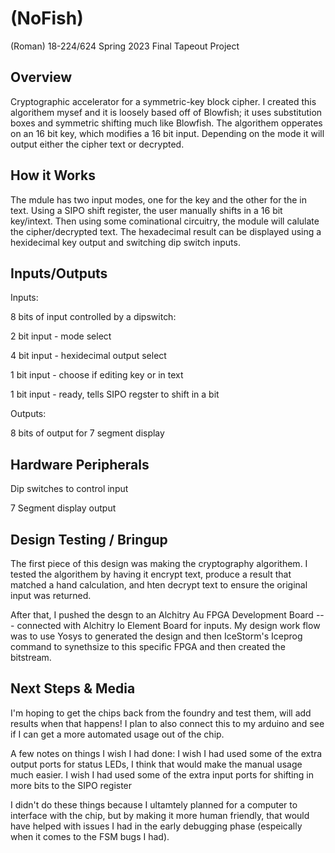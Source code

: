 # (NoFish)

(Roman)
18-224/624 Spring 2023 Final Tapeout Project

## Overview
Cryptographic accelerator for a symmetric-key block cipher. I created this algorithem mysef and it is loosely based off of Blowfish; it uses substitution boxes and symmetric shifting much like Blowfish. The algorithem opperates on an 16 bit key, which modifies a 16 bit input. Depending on the mode it will output either the cipher text or decrypted. 

## How it Works
The mdule has two input modes, one for the key and the other for the in text.
Using a SIPO shift register, the user manually shifts in a 16 bit key/intext.
Then using some cominational circuitry, the module will calulate the cipher/decrypted text.
The hexadecimal result can be displayed using a hexidecimal key output and switching dip switch inputs.


## Inputs/Outputs
Inputs:

8 bits of input controlled by a dipswitch:

2 bit input - mode select

4 bit input - hexidecimal output select

1 bit input - choose if editing key or in text

1 bit input - ready, tells SIPO regster to shift in a bit 


Outputs:

8 bits of output for 7 segment display 

## Hardware Peripherals
Dip switches to control input

7 Segment display output 

## Design Testing / Bringup
The first piece of this design was making the cryptography algorithem. I tested the algorithem by having it encrypt text, produce a result that matched a hand calculation, and hten decrypt text to ensure the original input was returned. 

After that, I pushed the desgn to an Alchitry Au FPGA Development Board --- connected with Alchitry Io Element Board for inputs. My design work flow was to use Yosys to generated the design and then IceStorm's Iceprog command to synethsize to this specific FPGA and then created the bitstream. 

## Next Steps & Media
I'm hoping to get the chips back from the foundry and test them, will add results when that happens! I plan to also connect this to my arduino and see if I can get a more automated usage out of the chip. 

A few notes on things I wish I had done:
  I wish I had used some of the extra output ports for status LEDs, I think that would make the manual usage much easier.
  I wish I had used some of the extra input ports for shifting in more bits to the SIPO register 
  
I didn't do these things because I ultamtely planned for a computer to interface with the chip, but by making it more human friendly, that would have helped with issues I had in the early debugging phase (espeically when it comes to the FSM bugs I had). 
